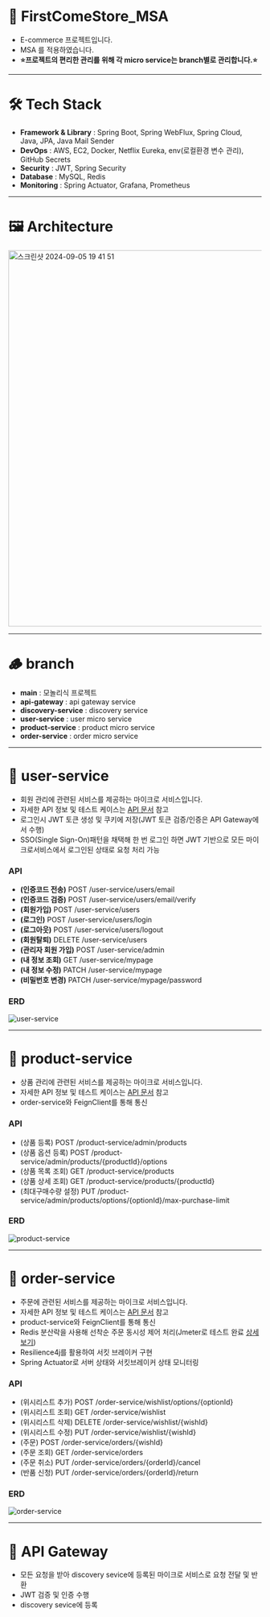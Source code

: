 # 📌 FirstComeStore_MSA
- E-commerce 프로젝트입니다.
- MSA 를 적용하였습니다.
- **⭐️프로젝트의 편리한 관리를 위해 각 micro service는 branch별로 관리합니다.⭐️**
----
# 🛠️ Tech Stack
- **Framework & Library** : 
Spring Boot, Spring WebFlux, Spring Cloud, Java, JPA, Java Mail Sender
- **DevOps** : AWS, EC2, Docker, Netflix Eureka, env(로컬환경 변수 관리), GitHub Secrets
- **Security** : JWT, Spring Security
- **Database** : MySQL, Redis
- **Monitoring** : Spring Actuator, Grafana, Prometheus
----
# 🖼️ Architecture
<img width="748" alt="스크린샷 2024-09-05 19 41 51" src="https://github.com/user-attachments/assets/9a575eff-d9a5-449f-b38f-a5b848da6715">

----
# 🪵 branch
- **main** : 모놀리식 프로젝트
- **api-gateway** : api gateway service
- **discovery-service** : discovery service
- **user-service** : user micro service
- **product-service** : product micro service
- **order-service** : order micro service
----
# 📃 user-service
- 회원 관리에 관련된 서비스를 제공하는 마이크로 서비스입니다.
- 자세한 API 정보 및 테스트 케이스는 [API 문서](https://sapphire-behavior-785.notion.site/FirstComeStore-API-3f6b06ad702848e49937178909f3a885) 참고
- 로그인시 JWT 토큰 생성 및 쿠키에 저장(JWT 토큰 검증/인증은 API Gateway에서 수행)
- SSO(Single Sign-On)패턴을 채택해 한 번 로그인 하면 JWT 기반으로 모든 마이크로서비스에서 로그인된 상태로 요청 처리 가능
### API
- **(인증코드 전송)** POST /user-service/users/email
- **(인증코드 검증)** POST /user-service/users/email/verify
- **(회원가입)** POST /user-service/users
- **(로그인)** POST /user-service/users/login
- **(로그아웃)** POST /user-service/users/logout
- **(회원탈퇴)** DELETE /user-service/users
- **(관리자 회원 가입)** POST /user-service/admin
- **(내 정보 조회)** GET /user-service/mypage
- **(내 정보 수정)** PATCH /user-service/mypage
- **(비밀번호 변경)** PATCH /user-service/mypage/password
### ERD
![user-service](https://github.com/user-attachments/assets/ea2f45b8-9f2a-4950-9054-b1186a956f20)

----
# 📃 product-service
- 상품 관리에 관련된 서비스를 제공하는 마이크로 서비스입니다.
- 자세한 API 정보 및 테스트 케이스는 [API 문서](https://sapphire-behavior-785.notion.site/FirstComeStore-API-3f6b06ad702848e49937178909f3a885) 참고
- order-service와 FeignClient를 통해 통신
### API
- (상품 등록) POST /product-service/admin/products
- (상품 옵션 등록) POST /product-service/admin/products/{productId}/options
- (상품 목록 조회) GET /product-service/products
- (상품 상세 조회) GET /product-service/products/{productId}
- (최대구매수량 설정) PUT /product-service/admin/products/options/{optionId}/max-purchase-limit
### ERD
![product-service](https://github.com/user-attachments/assets/1b501b6f-0e94-45ac-93ff-cf2bf85be1fc)

----
# 📃 order-service
- 주문에 관련된 서비스를 제공하는 마이크로 서비스입니다.
- 자세한 API 정보 및 테스트 케이스는 [API 문서](https://sapphire-behavior-785.notion.site/FirstComeStore-API-3f6b06ad702848e49937178909f3a885) 참고
- product-service와 FeignClient를 통해 통신
- Redis 분산락을 사용해 선착순 주문 동시성 제어 처리(Jmeter로 테스트 완료 [상세보기](https://velog.io/@ghrltjdtprbs/%EC%84%A0%EC%B0%A9%EC%88%9C-%EA%B5%AC%EB%A7%A4-%EB%8F%99%EC%8B%9C%EC%84%B1-%EC%A0%9C%EC%96%B4-%ED%85%8C%EC%8A%A4%ED%8A%B8))
- Resilience4j를 활용하여 서킷 브레이커 구현
- Spring Actuator로 서버 상태와 서킷브레이커 상태 모니터링
  
### API
- (위시리스트 추가) POST /order-service/wishlist/options/{optionId}
- (위시리스트 조회) GET /order-service/wishlist
- (위시리스트 삭제) DELETE /order-service/wishlist/{wishId}
- (위시리스트 수정) PUT /order-service/wishlist/{wishId}
- (주문) POST /order-service/orders/{wishId}
- (주문 조회) GET /order-service/orders
- (주문 취소) PUT /order-service/orders/{orderId}/cancel
- (반품 신청) PUT /order-service/orders/{orderId}/return
### ERD
![order-service](https://github.com/user-attachments/assets/2e3a2acf-6abb-47d8-86e5-1e87d1845c19)

----
# 📃 API Gateway
- 모든 요청을 받아 discovery sevice에 등록된 마이크로 서비스로 요청 전달 및 반환
- JWT 검증 및 인증 수행
- discovery sevice에 등록
